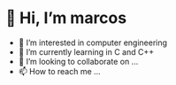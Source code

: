# 👋 Hi, I’m marcos
- 👀 I’m interested in computer engineering
- 🌱 I’m currently learning in C and C++
- 💞️ I’m looking to collaborate on ...
- 📫 How to reach me ...

<!---
marcos-a11y/marcos-a11y is a ✨ special ✨ repository because its `README.md` (this file) appears on your GitHub profile.
You can click the Preview link to take a look at your changes.
--->

